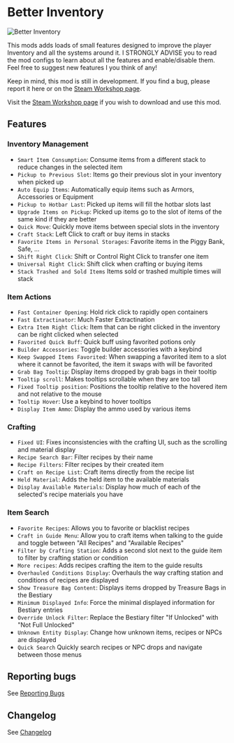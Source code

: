 # Better Inventory
![Better Inventory](icon_workshop.png)

This mods adds loads of small features designed to improve the player Inventory and all the systems around it.
I STRONGLY ADVISE you to read the mod configs to learn about all the features and enable/disable them.
Feel free to suggest new features I you think of any! 

Keep in mind, this mod is still in development. If you find a bug, please report it here or on the [Steam Workshop page](https://steamcommunity.com/sharedfiles/filedetails/?id=3074374647).

Visit the [Steam Workshop page](https://steamcommunity.com/sharedfiles/filedetails/?id=3074374647) if you wish to download and use this mod.


## Features

### Inventory Management
- `Smart Item Consumption`: Consume items from a different stack to reduce changes in the selected item
- `Pickup to Previous Slot`: Items go their previous slot in your inventory when picked up
- `Auto Equip Items`:  Automatically equip items such as Armors, Accessories or Equipment
- `Pickup to Hotbar Last`: Picked up items will fill the hotbar slots last
- `Upgrade Items on Pickup`: Picked up items go to the slot of items of the same kind if they are better
- `Quick Move`: Quickly move items between special slots in the inventory
- `Craft Stack`: Left Click to craft or buy items in stacks
- `Favorite Items in Personal Storages`: Favorite items in the Piggy Bank, Safe, ...
- `Shift Right Click`: Shift or Control Right Click to transfer one item
- `Universal Right Click`: Shift click when crafting or buying items
- `Stack Trashed and Sold Items` Items sold or trashed multiple times will stack

### Item Actions
- `Fast Container Opening`: Hold rick click to rapidly open containers
- `Fast Extractinator`: Much Faster Extractination
- `Extra Item Right Click`: Item that can be right clicked in the inventory can be right clicked when selected
- `Favorited Quick Buff`: Quick buff using favorited potions only
- `Builder Accessories`: Toggle builder accessories with a keybind
- `Keep Swapped Items Favorited`: When swapping a favorited item to a slot where it cannot be favorited, the item it swaps with will be favorited
- `Grab Bag Tooltip`: Display items dropped by grab bags in their tooltip
- `Tooltip scroll`: Makes tooltips scrollable when they are too tall
- `Fixed Tooltip position`: Positions the tooltip relative to the hovered item and not relative to the mouse
- `Tooltip Hover`: Use a keybind to hover tooltips
- `Display Item Ammo`: Display the ammo used by various items

### Crafting
- `Fixed UI`: Fixes inconsistencies with the crafting UI, such as the scrolling and material display
- `Recipe Search Bar`: Filter recipes by their name
- `Recipe Filters`: Filter recipes by their created item
- `Craft on Recipe List`: Craft items directly from the recipe list
- `Held Material`: Adds the held item to the available materials
- `Display Available Materials`: Display how much of each of the selected's recipe materials you have

### Item Search
- `Favorite Recipes`: Allows you to favorite or blacklist recipes
- `Craft in Guide Menu`: Allow you to craft items when talking to the guide and toggle between "All Recipes" and "Available Recipes"
- `Filter by Crafting Station`: Adds a second slot next to the guide item to filter by crafting station or condition
- `More recipes`: Adds recipes crafting the item to the guide results
- `Overhauled Conditions Display`: Overhauls the way crafting station and conditions of recipes are displayed
- `Show Treasure Bag Content`: Displays items dropped by Treasure Bags in the Bestiary
- `Minimum Displayed Info`: Force the minimal displayed information for Bestiary entries
- `Override Unlock Filter`: Replace the Bestiary filter "If Unlocked" with "Not Full Unlocked"
- `Unknown Entity Display`: Change how unknown items, recipes or NPCs are displayed
- `Quick Search` Quickly search recipes or NPC drops and navigate between those menus

## Reporting bugs
See [Reporting Bugs](ReportingBugs.md)

## Changelog
See [Changelog](Changelog.md)